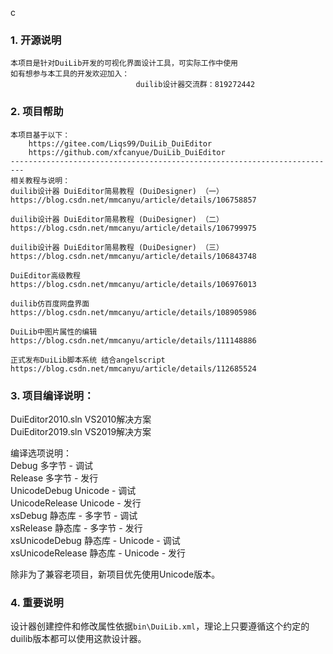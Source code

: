 c

### 1. 开源说明


```
本项目是针对DuiLib开发的可视化界面设计工具，可实际工作中使用
如有想参与本工具的开发欢迎加入：
							duilib设计器交流群：819272442
```

### 2.  项目帮助	

```
本项目基于以下：
	https://gitee.com/Liqs99/DuiLib_DuiEditor
	https://github.com/xfcanyue/DuiLib_DuiEditor
-------------------------------------------------------------------------
相关教程与说明：	
duilib设计器 DuiEditor简易教程 (DuiDesigner) （一）
https://blog.csdn.net/mmcanyu/article/details/106758857

duilib设计器 DuiEditor简易教程 (DuiDesigner) （二）
https://blog.csdn.net/mmcanyu/article/details/106799975

duilib设计器 DuiEditor简易教程 (DuiDesigner) （三）
https://blog.csdn.net/mmcanyu/article/details/106843748

DuiEditor高级教程
https://blog.csdn.net/mmcanyu/article/details/106976013

duilib仿百度网盘界面
https://blog.csdn.net/mmcanyu/article/details/108905986

DuiLib中图片属性的编辑
https://blog.csdn.net/mmcanyu/article/details/111148886

正式发布DuiLib脚本系统 结合angelscript 
https://blog.csdn.net/mmcanyu/article/details/112685524
```
### 3. 项目编译说明：

DuiEditor2010.sln	VS2010解决方案  
DuiEditor2019.sln	VS2019解决方案  

编译选项说明：  
Debug				多字节 - 调试  
Release				多字节 - 发行  
UnicodeDebug		Unicode - 调试  
UnicodeRelease		Unicode - 发行  
xsDebug				静态库 - 多字节 - 调试  
xsRelease			静态库 - 多字节 - 发行  
xsUnicodeDebug		静态库 - Unicode - 调试  
xsUnicodeRelease	静态库 - Unicode - 发行  

除非为了兼容老项目，新项目优先使用Unicode版本。 

    
   
   ### 4. 重要说明

设计器创建控件和修改属性依据`bin\DuiLib.xml`，理论上只要遵循这个约定的duilib版本都可以使用这款设计器。